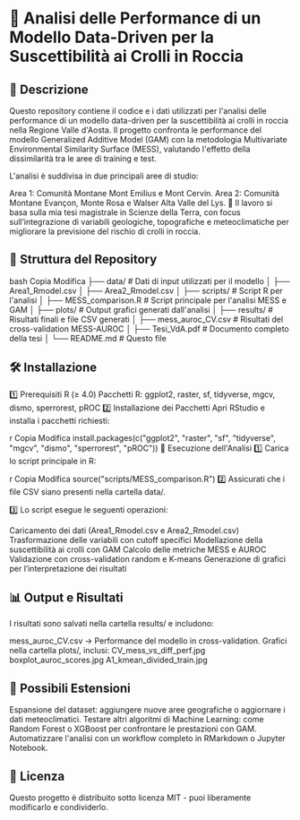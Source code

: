 # 📌 Analisi delle Performance di un Modello Data-Driven per la Suscettibilità ai Crolli in Roccia

## 📖 Descrizione
Questo repository contiene il codice e i dati utilizzati per l'analisi delle performance di un modello data-driven per la suscettibilità ai crolli in roccia nella Regione Valle d'Aosta. Il progetto confronta le performance del modello Generalized Additive Model (GAM) con la metodologia Multivariate Environmental Similarity Surface (MESS), valutando l'effetto della dissimilarità tra le aree di training e test.

L'analisi è suddivisa in due principali aree di studio:

Area 1: Comunità Montane Mont Emilius e Mont Cervin.
Area 2: Comunità Montane Evançon, Monte Rosa e Walser Alta Valle del Lys.
📄 Il lavoro si basa sulla mia tesi magistrale in Scienze della Terra, con focus sull’integrazione di variabili geologiche, topografiche e meteoclimatiche per migliorare la previsione del rischio di crolli in roccia.

## 📂 Struttura del Repository
bash
Copia
Modifica
├── data/                     # Dati di input utilizzati per il modello
│   ├── Area1_Rmodel.csv
│   ├── Area2_Rmodel.csv
│
├── scripts/                  # Script R per l'analisi
│   ├── MESS_comparison.R     # Script principale per l'analisi MESS e GAM
│
├── plots/                    # Output grafici generati dall'analisi
│
├── results/                  # Risultati finali e file CSV generati
│   ├── mess_auroc_CV.csv     # Risultati del cross-validation MESS-AUROC
│
├── Tesi_VdA.pdf              # Documento completo della tesi
│
└── README.md                 # Questo file
## 🛠 Installazione
1️⃣ Prerequisiti
R (≥ 4.0)
Pacchetti R: ggplot2, raster, sf, tidyverse, mgcv, dismo, sperrorest, pROC
2️⃣ Installazione dei Pacchetti
Apri RStudio e installa i pacchetti richiesti:

r
Copia
Modifica
install.packages(c("ggplot2", "raster", "sf", "tidyverse", "mgcv", "dismo", "sperrorest", "pROC"))
🚀 Esecuzione dell'Analisi
1️⃣ Carica lo script principale in R:

r
Copia
Modifica
source("scripts/MESS_comparison.R")
2️⃣ Assicurati che i file CSV siano presenti nella cartella data/.

3️⃣ Lo script esegue le seguenti operazioni:

Caricamento dei dati (Area1_Rmodel.csv e Area2_Rmodel.csv)
Trasformazione delle variabili con cutoff specifici
Modellazione della suscettibilità ai crolli con GAM
Calcolo delle metriche MESS e AUROC
Validazione con cross-validation random e K-means
Generazione di grafici per l’interpretazione dei risultati
## 📊 Output e Risultati
I risultati sono salvati nella cartella results/ e includono:

mess_auroc_CV.csv → Performance del modello in cross-validation.
Grafici nella cartella plots/, inclusi:
CV_mess_vs_diff_perf.jpg
boxplot_auroc_scores.jpg
A1_kmean_divided_train.jpg
## 📌 Possibili Estensioni
Espansione del dataset: aggiungere nuove aree geografiche o aggiornare i dati meteoclimatici.
Testare altri algoritmi di Machine Learning: come Random Forest o XGBoost per confrontare le prestazioni con GAM.
Automatizzare l'analisi con un workflow completo in RMarkdown o Jupyter Notebook.
## 📜 Licenza
Questo progetto è distribuito sotto licenza MIT - puoi liberamente modificarlo e condividerlo.

